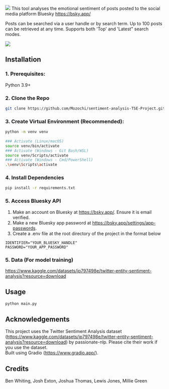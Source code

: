 ﻿![](https://raw.githubusercontent.com/Mozochi/sentiment-analysis-TSE-Project/refs/heads/master/github-header-image.png?token=GHSAT0AAAAAADDK6BSSNLTVFYIMOGOHYMZ62A34PNQ)
This tool analyses the emotional sentiment of posts posted to the social media platform Bluesky https://bsky.app/

Posts can be searched via a user handle or by search term. Up to 100 posts can be retrieved at any time. Supports both 'Top' and 'Latest" search modes.

![](https://raw.githubusercontent.com/Mozochi/sentiment-analysis-TSE-Project/refs/heads/master/app-screencapture.png?token=GHSAT0AAAAAADDK6BSTVGWMBY4DGMWHTXGA2A334WQ)
 
 ## **Installation**  
### **1. Prerequisites:**  
Python 3.9+
  
### **2. Clone the Repo**  
 ```bash  
 git clone https://github.com/Mozochi/sentiment-analysis-TSE-Project.git  
```  
  
### **3. Create Virtual Environment (Recommended):**  
```bash  
python -m venv venv  
  
### Activate (Linux/macOS)  
source venv/bin/activate 
### Activate (Windows - Git Bash/WSL)  
source venv/Scripts/activate
### Activate (Windows - Cmd/PowerShell)  
.\venv\Scripts\activate  
```  
  
### **4. Install Dependencies**  
```bash  
pip install -r requirements.txt  
```

### **5. Access Bluesky API**  

 1. Make an account on Bluesky at https://bsky.app/. Ensure it is email verified.
 2. Make a new Bluesky app password at https://bsky.app/settings/app-passwords.
 3. Create a .env file at the root directory of the project in the format below
 ```  
IDENTIFIER="YOUR_BLUESKY_HANDLE"  
PASSWORD="YOUR_APP_PASSWORD"  
```

  
### **5. Data (For model training)**  
https://www.kaggle.com/datasets/jp797498e/twitter-entity-sentiment-analysis?resource=download  

  
## **Usage**  
```bash  
python main.py
```  
  
## **Acknowledgements**  
  
This project uses the Twitter Sentiment Analysis dataset (https://www.kaggle.com/datasets/jp797498e/twitter-entity-sentiment-analysis?resource=download) by passionate-nlp. Please cite their work if you use the dataset.  
Built using Gradio (https://www.gradio.app/).

## **Credits**

Ben Whiting, Josh Exton, Joshua Thomas, Lewis Jones, Millie Green 
